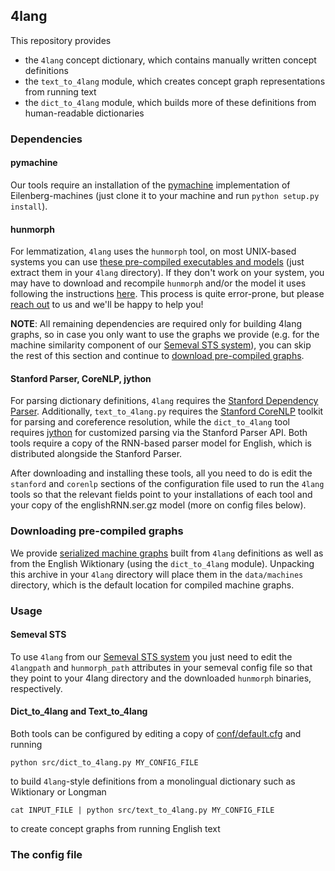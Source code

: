 ## 4lang

This repository provides
- the `4lang` concept dictionary, which contains manually written concept definitions
- the `text_to_4lang` module, which creates concept graph representations from running text
- the `dict_to_4lang` module, which builds more of these definitions from human-readable dictionaries


### Dependencies

#### pymachine
Our tools require an installation of the [pymachine](http://github.com/kornai/pymachine) implementation of Eilenberg-machines (just clone it to your machine and run `python setup.py install`).

#### hunmorph
For lemmatization, `4lang` uses the `hunmorph` tool, on most UNIX-based systems you can use [these pre-compiled executables and models](http://people.mokk.bme.hu/~recski/4lang/huntools_binaries.tgz) (just extract them in your `4lang` directory). If they don't work on your system, you may have to download and recompile `hunmorph` and/or the model it uses following the instructions [here](http://mokk.bme.hu/en/resources/hunmorph/). This process is quite error-prone, but please [reach out](#Contact) to us and we'll be happy to help you!

__NOTE__: All remaining dependencies are required only for building 4lang graphs, so in case you only want to use the graphs we provide (e.g. for the machine similarity component of our [Semeval STS system](https://github.com/juditacs/semeval/)), you can skip the rest of this section and continue to [download pre-compiled graphs](#Downloading-pre-compiled-graphs).

#### Stanford Parser, CoreNLP, jython
For parsing dictionary definitions, `4lang` requires the [Stanford Dependency Parser](http://nlp.stanford.edu/software/lex-parser.shtml#Download). Additionally, `text_to_4lang.py` requires the [Stanford CoreNLP](http://nlp.stanford.edu/software/corenlp.shtml#Download) toolkit for parsing and coreference resolution, while the `dict_to_4lang` tool requires [jython](http://www.jython.org/downloads.html) for customized parsing via the Stanford Parser API. Both tools require a copy of the RNN-based parser model for English, which is distributed alongside the Stanford Parser.

After downloading and installing these tools, all you need to do is edit the `stanford` and `corenlp` sections of the configuration file used to run the `4lang` tools so that the relevant fields point to your installations of each tool and your copy of the englishRNN.ser.gz model (more on config files below).

### Downloading pre-compiled graphs
We provide [serialized machine graphs](http://people.mokk.bme.hu/~recski/4lang/machines.tgz) built from `4lang` definitions as well as from the English Wiktionary (using the `dict_to_4lang` module). Unpacking this archive in your `4lang` directory will place them in the `data/machines` directory, which is the default location for compiled machine graphs.

### Usage

#### Semeval STS
To use `4lang` from our [Semeval STS system](https://github.com/juditacs/semeval/) you just need to edit the `4langpath` and `hunmorph_path` attributes in your semeval config file so that they point to your 4lang directory and the downloaded `hunmorph` binaries, respectively.

#### Dict_to_4lang and Text_to_4lang

Both tools can be configured by editing a copy of [conf/default.cfg](conf/default.cfg) and running

```
python src/dict_to_4lang.py MY_CONFIG_FILE
```
to build `4lang`-style definitions from a monolingual dictionary such as Wiktionary or Longman

```
cat INPUT_FILE | python src/text_to_4lang.py MY_CONFIG_FILE
```
to create concept graphs from running English text


### The config file
